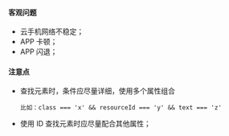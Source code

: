 #### 客观问题
- 云手机网络不稳定；
- APP 卡顿；
- APP 闪退；

#### 注意点
- 查找元素时，条件应尽量详细，使用多个属性组合
  ```
  比如：class === 'x' && resourceId === 'y' && text === 'z'
  ```
- 使用 ID 查找元素时应尽量配合其他属性；
